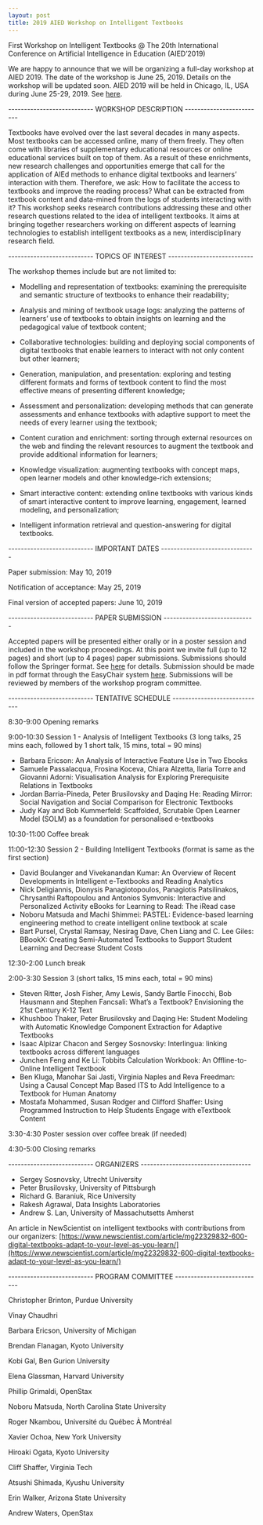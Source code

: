 ```yaml
---
layout: post
title: 2019 AIED Workshop on Intelligent Textbooks
---
```


First Workshop on Intelligent Textbooks
@ The 20th International Conference on Artificial Intelligence in Education (AIED’2019)

We are happy to announce that we will be organizing a full-day workshop at AIED 2019. The date of the workshop is June 25, 2019. Details on the workshop will be updated soon. AIED 2019 will be held in Chicago, IL, USA during June 25-29, 2019.  See [here](https://caed-lab.com/aied2019/index.html).

--------------------------- WORKSHOP DESCRIPTION -------------------------

Textbooks have evolved over the last several decades in many aspects. Most textbooks can be 
accessed online, many of them freely. They often come with libraries of supplementary educational 
resources or online educational services built on top of them. As a result of these enrichments, 
new research challenges and opportunities emerge that call for the application of AIEd methods 
to enhance digital textbooks and learners’ interaction with them. Therefore, we ask: How to 
facilitate the access to textbooks and improve the reading process? What can be extracted from 
textbook content and data-mined from the logs of students interacting with it? This workshop seeks 
research contributions addressing these and other research questions related to the idea of 
intelligent textbooks. It aims at bringing together researchers working on different aspects of 
learning technologies to establish intelligent textbooks as a new, interdisciplinary research field.

--------------------------- TOPICS OF INTEREST --------------------------- 

The workshop themes include but are not limited to:

* Modelling and representation of textbooks: examining the prerequisite and semantic structure of 
textbooks to enhance their readability;

* Analysis and mining of textbook usage logs: analyzing the patterns of learners’ use of textbooks 
to obtain insights on learning and the pedagogical value of textbook content;

* Collaborative technologies: building and deploying social components of digital textbooks that 
enable learners to interact with not only content but other learners;

* Generation, manipulation, and presentation: exploring and testing different formats and forms of 
textbook content to find the most effective means of presenting different knowledge;

* Assessment and personalization: developing methods that can generate assessments and enhance 
textbooks with adaptive support to meet the needs of every learner using the textbook;

* Content curation and enrichment: sorting through external resources on the web and finding the 
relevant resources to augment the textbook and provide additional information for learners;   

* Knowledge visualization: augmenting textbooks with concept maps, open learner models and other 
knowledge-rich extensions;

* Smart interactive content: extending online textbooks with various kinds of smart interactive 
content to improve learning, engagement, learned modeling, and personalization;

* Intelligent information retrieval and question-answering for digital textbooks.


--------------------------- IMPORTANT DATES ------------------------------ 

Paper submission:  May 10, 2019

Notification of acceptance: May 25, 2019

Final version of accepted papers: June 10, 2019

--------------------------- PAPER SUBMISSION -----------------------------
                         
Accepted papers will be presented either orally or in a poster session and included in the workshop proceedings. 
At this point we invite full (up to 12 pages) and short (up to 4 pages) paper submissions.
Submissions should follow the Springer format.
See [here](https://www.springer.com/computer/lncs?SGWID=0-164-6-793341-0) for details.
Submission should be made in pdf format through the EasyChair system [here](https://easychair.org/conferences/?conf=intelligenttextbooks).
Submissions will be reviewed by members of the workshop program committee.

--------------------------- TENTATIVE SCHEDULE -----------------------------

8:30-9:00 Opening remarks

9:00-10:30 Session 1 - Analysis of Intelligent Textbooks (3 long talks, 25 mins each, followed by 1 short talk, 15 mins, total = 90 mins)
- Barbara Ericson: 	An Analysis of Interactive Feature Use in Two Ebooks
- Samuele Passalacqua, Frosina Koceva, Chiara Alzetta, Ilaria Torre and Giovanni Adorni: Visualisation Analysis for Exploring Prerequisite Relations in Textbooks
- Jordan Barria-Pineda, Peter Brusilovsky and Daqing He: 	Reading Mirror: Social Navigation and Social Comparison for Electronic Textbooks
- Judy Kay and Bob Kummerfeld: Scaffolded, Scrutable Open Learner Model (SOLM) as a foundation for personalised e-textbooks

10:30-11:00 Coffee break

11:00-12:30 Session 2 - Building Intelligent Textbooks (format is same as the first section)
- David Boulanger and Vivekanandan Kumar: 		An Overview of Recent Developments in Intelligent e-Textbooks and Reading Analytics
- Nick Deligiannis, Dionysis Panagiotopoulos, Panagiotis Patsilinakos, Chrysanthi Raftopoulou and Antonios Symvonis: 	Interactive and Personalized Activity eBooks for Learning to Read: The iRead case
- Noboru Matsuda and Machi Shimmei: 		PASTEL: Evidence-based learning engineering method to create intelligent online textbook at scale
- Bart Pursel, Crystal Ramsay, Nesirag Dave, Chen Liang and C. Lee Giles: 		BBookX: Creating Semi-Automated Textbooks to Support Student Learning and Decrease Student Costs

12:30-2:00 Lunch break

2:00-3:30 Session 3 (short talks, 15 mins each, total = 90 mins)
- Steven Ritter, Josh Fisher, Amy Lewis, Sandy Bartle Finocchi, Bob Hausmann and Stephen Fancsali: 		What’s a Textbook? Envisioning the 21st Century K-12 Text
- Khushboo Thaker, Peter Brusilovsky and Daqing He: 	Student Modeling with Automatic Knowledge Component Extraction for Adaptive Textbooks
- Isaac Alpizar Chacon and Sergey Sosnovsky:      Interlingua: linking textbooks across different languages
- Junchen Feng and Ke Li:	Tobbits Calculation Workbook: An Offline-to-Online Intelligent Textbook
- Ben Kluga, Manohar Sai Jasti, Virginia Naples and Reva Freedman: 	  Using a Causal Concept Map Based ITS to Add Intelligence to a Textbook for Human Anatomy	
- Mostafa Mohammed, Susan Rodger and Clifford Shaffer: 	Using Programmed Instruction to Help Students Engage with eTextbook Content

3:30-4:30 Poster session over coffee break (if needed)

4:30-5:00 Closing remarks

<!--- -------------------------- ACCEPTED SUBMISSIONS -------------------------

Full papers/talks
* PASTEL: Evidence-based learning engineering method to create intelligent online textbook at scale, Noboru Matsuda and Machi Shimmei
* An Overview of Recent Developments in Intelligent e-Textbooks and Reading Analytics, David Boulanger and Vivekanandan Kumar
* Interactive and Personalized Activity eBooks for Learning to Read: The iRead case, Nick Deligiannis, Dionysis Panagiotopoulos, Panagiotis Patsilinakos, Chrysanthi Raftopoulou and Antonios Symvonis
* Visualisation Analysis for Exploring Prerequisite Relations in Textbooks, 	Samuele Passalacqua, Frosina Koceva, Chiara Alzetta, Ilaria Torre and Giovanni Adorni
* An Analysis of Interactive Feature Use in Two Ebooks, Barbara Ericson
* Reading Mirror: Social Navigation and Social Comparison for Electronic Textbooks, Jordan Barria-Pineda, Peter Brusilovsky and Daqing He

Short papers/talks
* Using Programmed Instruction to Help Students Engage with eTextbook Content, Mostafa Mohammed, Susan Rodger and Clifford Shaffer
* Using a Causal Concept Map Based ITS to Add Intelligence to a Textbook for Human Anatomy, Ben Kluga, Manohar Sai Jasti, Virginia Naples and Reva Freedman
* Interlingua: linking textbooks across different languages, Isaac Alpizar Chacon and Sergey Sosnovsky
* Tobbits Calculation Workbook: An Offline-to-Online Intelligent Textbook, Junchen Feng and Ke Li
* What’s a Textbook? Envisioning the 21st Century K-12 Text, Steven Ritter, Josh Fisher, Amy Lewis, Sandy Bartle Finocchi, Bob Hausmann and Stephen Fancsali
* BBookX: Creating Semi-Automated Textbooks to Support Student Learning and Decrease Student Costs, Bart Pursel, Crystal Ramsay, Nesirag Dave, Chen Liang and C. Lee Giles
* Student Modeling with Automatic Knowledge Component Extraction for Adaptive Textbooks, 	Khushboo Thaker, Peter Brusilovsky and Daqing He
* Scaffolded, Scrutable Open Learner Model (SOLM) as a foundation for personalised e-textbooks, Judy Kay and Bob Kummerfeld

--->

--------------------------- ORGANIZERS -----------------------------------

* Sergey Sosnovsky, Utrecht University
* Peter Brusilovsky, University of Pittsburgh
* Richard G. Baraniuk, Rice University 
* Rakesh Agrawal, Data Insights Laboratories
* Andrew S. Lan, University of Massachutsetts Amherst

An article in NewScientist on intelligent textbooks with contributions from our organizers:
[https://www.newscientist.com/article/mg22329832-600-digital-textbooks-adapt-to-your-level-as-you-learn/](https://www.newscientist.com/article/mg22329832-600-digital-textbooks-adapt-to-your-level-as-you-learn/)

--------------------------- PROGRAM COMMITTEE ----------------------------

Christopher	Brinton, Purdue University

Vinay	Chaudhri

Barbara	Ericson, University of Michigan

Brendan	Flanagan, Kyoto University

Kobi Gal, Ben Gurion University

Elena	Glassman, Harvard University

Phillip Grimaldi, OpenStax

Noboru	Matsuda, North Carolina State University

Roger	Nkambou, Université du Québec À Montréal

Xavier Ochoa, New York University

Hiroaki	Ogata, Kyoto University

Cliff	Shaffer, Virginia Tech

Atsushi Shimada, Kyushu University

Erin Walker, Arizona State University

Andrew Waters, OpenStax


